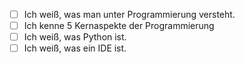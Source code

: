- [ ] Ich weiß, was man unter Programmierung versteht.
- [ ] Ich kenne 5 Kernaspekte der Programmierung
- [ ] Ich weiß, was Python ist.
- [ ] Ich weiß, was ein IDE ist.